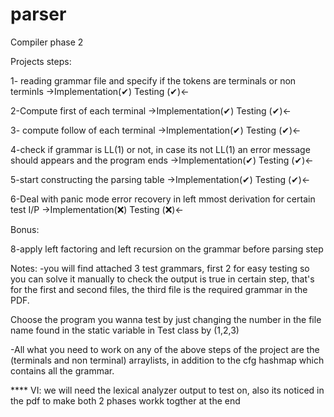 # parser
Compiler phase 2

Projects steps:

1- reading grammar file and specify if the tokens are terminals or non terminls 
              ->Implementation(✔)     Testing (✔)<-

2-Compute first of each terminal 
              ->Implementation(✔)     Testing (✔)<-

3- compute follow of each terminal
              ->Implementation(✔)     Testing (✔)<-

4-check if grammar is LL(1) or not, in case its not LL(1) an error message should appears and the program ends 
              ->Implementation(✔)     Testing (✔)<-

5-start constructing the parsing table
              ->Implementation(✔)     Testing (✔)<-

6-Deal with panic mode error recovery in left mmost derivation for certain test I/P 
              ->Implementation(❌)     Testing (❌)<-

Bonus:

8-apply left factoring and left recursion on the grammar before parsing step


Notes:
-you will find attached 3 test grammars,
first 2 for easy testing so you can solve it manually to check the output is true in certain step,
that's for the first and second files,
the third file is the required grammar in the PDF.

Choose the program you wanna test by just changing the number in the file name found in the static variable in Test class by (1,2,3)


-All what you need to work on any of the above steps of the project are
the (terminals and non terminal) arraylists,
in addition to the cfg
hashmap which contains all the grammar.

**** VI: we will need the lexical analyzer output to test on, also its noticed in the pdf to make both 2 phases workk togther at the end
